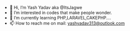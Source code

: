 - 👋 Hi, I’m Yash Yadav aka @ItsJagwe
- 👀 I’m interested in codes that make people wonder.
- 🌱 I’m currently learning PHP,LARAVEL,CAKEPHP....
- 📫 How to reach me on mail: yashyadav313@outlook.com

<!---
ItsJagwe/ItsJagwe is a ✨ special ✨ repository because its `README.md` (this file) appears on your GitHub profile.
You can click the Preview link to take a look at your changes.
--->
